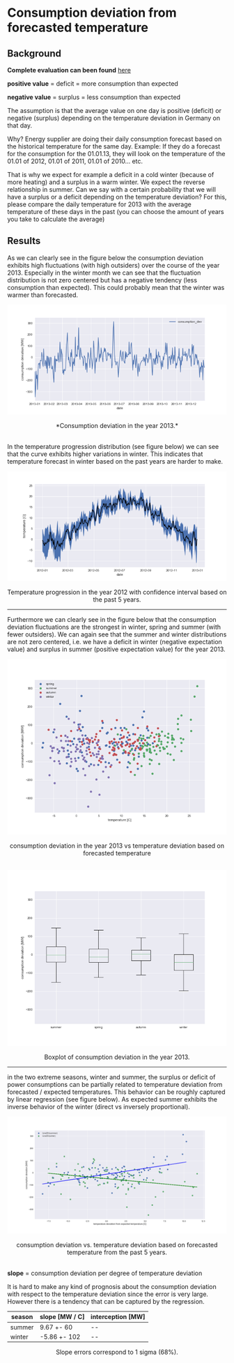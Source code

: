 # Consumption deviation from forecasted temperature
## Background

**Complete evaluation can been found** [here](https://github.com/jimixxperez/consumption_dev/blob/master/consumption_deviation.ipynb)

__positive value__ = deficit = more consumption than expected

__negative value__ = surplus = less consumption than expected

The assumption is that the average value on one day is positive (deficit) or negative (surplus) depending on the temperature deviation in Germany on that day.

Why? Energy supplier are doing their daily consumption forecast based on the historical temperature for the same day.  Example: If they do a forecast for the consumption for the 01.01.13, they will look on the temperature of the 01.01 of 2012, 01.01 of 2011, 01.01 of 2010… etc.

That is why we expect for example a deficit in a cold winter (because of more heating) and a surplus in a warm winter.
We expect the reverse relationship in summer.
Can we say with a certain probability that we will have a surplus or a deficit depending on the temperature deviation?
For this, please compare the daily temperature for 2013 with the average temperature of these days in the past (you can choose the amount of years you take to calculate the average)

## Results

As we can clearly see in the figure below the consumption deviation exhibits high fluctuations (with high outsiders) over the course of the year 2013. Especially in the winter month we can see that the fluctuation distribution is not zero centered but has a negative tendency (less consumption than expected). This could probably mean that the winter was warmer than forecasted.

![consumption deviation](consumption_dev_2013.png)

<center>*Consumption deviation in the year 2013.*</center>

<br>

In the temperature progression distribution (see figure below) we can see that the curve exhibits higher variations in winter. This indicates that temperature forecast in winter based on the past years are harder to make.

![temperature vs date](temperature_vs_date.png)

<center>Temperature progression in the year 2012 with confidence interval based on the past 5 years.</center>

---
Furthermore we can clearly see in the figure below that the consumption deviation fluctuations are the strongest in winter, spring and summer (with fewer outsiders). We can again see that the summer and winter distributions are not zero centered, i.e. we have a deficit in winter (negative expectation value) and surplus in summer (positive expectation value) for the year 2013.



![consumption deviation](consumption_deviation_vs_temperature.png)

<center>consumption deviation in the year 2013 vs temperature deviation based on forecasted temperature</center>

<br>

![consumption deviation](boxplot_consumption_deviation.png)

<center>Boxplot of consumption deviation in the year 2013.</center>



---
in the two extreme seasons, winter and summer, the surplus or deficit of power consumptions can be partially related to temperature deviation from forecasted / expected temperatures. This behavior can be roughly captured by linear regression (see figure below). As expected summer exhibits the inverse behavior of the winter (direct vs inversely proportional).


![consumption deviation](consumption_deviation_vs_temperature_deviation.png)

<center>consumption deviation vs. temperature deviation based on forecasted temperature from the past 5 years.</center>

<br>

 __slope__ = consumption deviation per degree of temperature deviation

 It is hard to make any kind of prognosis about the consumption deviation with respect to the temperature deviation since the error is very large. However there is a tendency that can be captured by the regression.

| season | slope [MW / C] | interception [MW]|
| ------ | ----- | ------------ |
| summer | 9.67 +- 60 | -- |
| winter | -5.86 +- 102 | -- |

<center> Slope errors correspond to 1 sigma (68%).</center>

